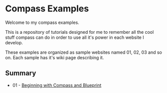 Compass Examples
================

Welcome to my compass examples. 

This is a repository of tutorials designed for me to remember all the cool stuff compass can do in order
to use all it's power in each website I develop.

These examples are organized as sample websites named 01, 02, 03 and so on. Each sample has it's wiki page describing it.

Summary
-------

* 01 - [Beginning with Compass and Blueprint](https://github.com/niclupien/compass-examples/wiki/Example-01)